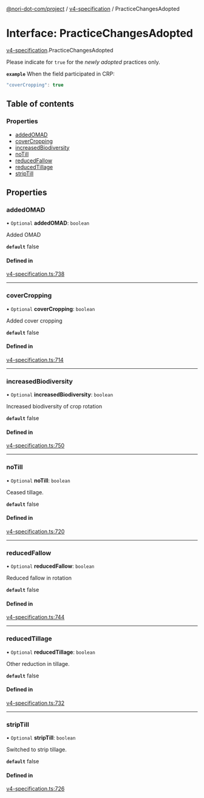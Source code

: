 [@nori-dot-com/project](../README.md) / [v4-specification](../modules/v4_specification.md) / PracticeChangesAdopted

# Interface: PracticeChangesAdopted

[v4-specification](../modules/v4_specification.md).PracticeChangesAdopted

Please indicate for `true` for the *newly adopted* practices only.

**`example`** When the field participated in CRP:

```js
"coverCropping": true
```

## Table of contents

### Properties

- [addedOMAD](v4_specification.PracticeChangesAdopted.md#addedomad)
- [coverCropping](v4_specification.PracticeChangesAdopted.md#covercropping)
- [increasedBiodiversity](v4_specification.PracticeChangesAdopted.md#increasedbiodiversity)
- [noTill](v4_specification.PracticeChangesAdopted.md#notill)
- [reducedFallow](v4_specification.PracticeChangesAdopted.md#reducedfallow)
- [reducedTillage](v4_specification.PracticeChangesAdopted.md#reducedtillage)
- [stripTill](v4_specification.PracticeChangesAdopted.md#striptill)

## Properties

### addedOMAD

• `Optional` **addedOMAD**: `boolean`

Added OMAD

**`default`** false

#### Defined in

[v4-specification.ts:738](https://github.com/nori-dot-eco/nori-dot-com/blob/a06cfe9/packages/project/src/v4-specification.ts#L738)

___

### coverCropping

• `Optional` **coverCropping**: `boolean`

Added cover cropping

**`default`** false

#### Defined in

[v4-specification.ts:714](https://github.com/nori-dot-eco/nori-dot-com/blob/a06cfe9/packages/project/src/v4-specification.ts#L714)

___

### increasedBiodiversity

• `Optional` **increasedBiodiversity**: `boolean`

Increased biodiversity of crop rotation

**`default`** false

#### Defined in

[v4-specification.ts:750](https://github.com/nori-dot-eco/nori-dot-com/blob/a06cfe9/packages/project/src/v4-specification.ts#L750)

___

### noTill

• `Optional` **noTill**: `boolean`

Ceased tillage.

**`default`** false

#### Defined in

[v4-specification.ts:720](https://github.com/nori-dot-eco/nori-dot-com/blob/a06cfe9/packages/project/src/v4-specification.ts#L720)

___

### reducedFallow

• `Optional` **reducedFallow**: `boolean`

Reduced fallow in rotation

**`default`** false

#### Defined in

[v4-specification.ts:744](https://github.com/nori-dot-eco/nori-dot-com/blob/a06cfe9/packages/project/src/v4-specification.ts#L744)

___

### reducedTillage

• `Optional` **reducedTillage**: `boolean`

Other reduction in tillage.

**`default`** false

#### Defined in

[v4-specification.ts:732](https://github.com/nori-dot-eco/nori-dot-com/blob/a06cfe9/packages/project/src/v4-specification.ts#L732)

___

### stripTill

• `Optional` **stripTill**: `boolean`

Switched to strip tillage.

**`default`** false

#### Defined in

[v4-specification.ts:726](https://github.com/nori-dot-eco/nori-dot-com/blob/a06cfe9/packages/project/src/v4-specification.ts#L726)
